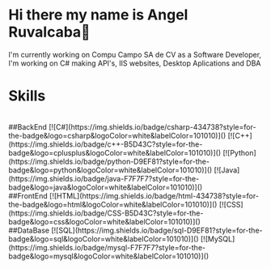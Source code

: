 # Hi there my name is Angel Ruvalcaba👋


I'm currently working on Compu Campo SA de CV as a Software Developer, I'm working on C# making API's, IIS websites, Desktop Aplications and DBA
# Skills
</br>
##BackEnd
[![C#](https://img.shields.io/badge/csharp-434738?style=for-the-badge&logo=csharp&logoColor=white&labelColor=101010)]()
[![C++](https://img.shields.io/badge/c++-B5D43C?style=for-the-badge&logo=cplusplus&logoColor=white&labelColor=101010)]()
[![Python](https://img.shields.io/badge/python-D9EF81?style=for-the-badge&logo=python&logoColor=white&labelColor=101010)]()
[![Java](https://img.shields.io/badge/java-F7F7F7?style=for-the-badge&logo=java&logoColor=white&labelColor=101010)]()
</br>
##FrontEnd
[![HTML](https://img.shields.io/badge/html-434738?style=for-the-badge&logo=html&logoColor=white&labelColor=101010)]()
[![CSS](https://img.shields.io/badge/CSS-B5D43C?style=for-the-badge&logo=css&logoColor=white&labelColor=101010)]()
</br>
##DataBase
[![SQL](https://img.shields.io/badge/sql-D9EF81?style=for-the-badge&logo=sql&logoColor=white&labelColor=101010)]()
[![MySQL](https://img.shields.io/badge/mysql-F7F7F7?style=for-the-badge&logo=mysql&logoColor=white&labelColor=101010)]()
</br>
